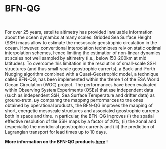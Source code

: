 # BFN-QG 

<br>

For over 25 years, satellite altimetry has provided invaluable information about the ocean dynamics at many scales. Gridded Sea Surface Height (SSH) maps allow to estimate the mesoscale geostrophic circulation in the ocean. However, conventional interpolation techniques rely on static optimal interpolation schemes, hence limiting the estimation of non-linear dynamics at scales not well sampled by altimetry (i.e., below 150-200km at mid latitudes). To overcome this limitation in the resolution of small-scale SSH structures (and thus small-scale geostrophic currents), a Back-and-Forth Nudging algorithm combined with a Quasi-Geostrophic model, a technique called BFN-QG, has been implemented within the theme 1 of the ESA World Ocean Circulation (WOC) project. The performances have been evaluated within Observing System Experiments (OSEs) that use independent data (such as independent SSH, Sea Surface Temperature and drifter data) as ground-truth. By comparing the mapping performances to the ones obtained by operational products, the BFN-QG improves the mapping of short, energetic mesoscale structures and associated geostrophic currents both in space and time. In particular, the BFN-QG improves (i) the spatial effective resolution of the SSH maps by a factor of 20%, (ii) the zonal and (especially) the meridional geostrophic currents and (iii) the prediction of Lagrangian transport for lead times up to 10 days.
 
**More information on the BFN-QG products [here](https://www.worldoceancirculation.org/Products#/metadata/7fe77c80-798a-42d4-a69c-2b5f0ba81a43) !**

<br>  
 
 
 
 
